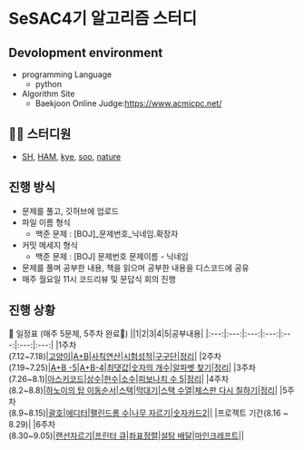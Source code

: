 SeSAC4기 알고리즘 스터디
=====================
## Devolopment environment
* programming Language
    * python
* Algorithm Site
    * Baekjoon Online Judge:https://www.acmicpc.net/

## 👨‍💻 스터디원
* [SH](https://github.com/SashaGwak), [HAM](https://github.com/hamayj), [kye](https://github.com/kimyeaeun96), [soo](https://github.com/sjumkii), [nature](https://github.com/Ethanolll)
## 진행 방식 
* 문제를 풀고, 깃허브에 업로드
* 파일 이름 형식 
    * 백준 문제 : [BOJ]_문제번호_닉네임.확장자
* 커밋 메세지 형식 
    * 백준 문제 : [BOJ] 문제번호 문제이름 - 닉네임
* 문제를 풀며 공부한 내용, 책을 읽으며 공부한 내용을 디스코드에 공유
* 매주 월요일 11시 코드리뷰 및 문답식 회의 진행
## 진행 상황 
📅 일정표 (매주 5문제, 5주차 완료🎉)
||1|2|3|4|5|공부내용|
|:---:|:---:|:---:|:---:|:---:|:---:|:---:|
|1주차<br>(7.12~7.18)|[고양이](https://www.acmicpc.net/problem/10171)|[A+B](https://www.acmicpc.net/problem/1000)|[사칙연산](https://www.acmicpc.net/problem/10869)|[시험성적](https://www.acmicpc.net/problem/9498)|[구구단](https://www.acmicpc.net/problem/2739)|[정리](https://github.com/SashaGwak/SeSAC4-algorithm_study/blob/main/7%EC%9B%94/7%EC%9B%94%202%EC%A3%BC%EC%B0%A8/7_2study.md)|
|2주차<br>(7.19~7.25)|[A+B -5](https://www.acmicpc.net/problem/10952)|[A+B-4](https://www.acmicpc.net/problem/10951)|[최댓값](https://www.acmicpc.net/problem/2562)|[숫자의 개수](https://www.acmicpc.net/problem/2577)|[알파벳 찾기](https://www.acmicpc.net/problem/10809)|[정리](https://github.com/SashaGwak/SeSAC4-algorithm_study/blob/main/7%EC%9B%94/7%EC%9B%94%203%EC%A3%BC%EC%B0%A8/7_3study.md)|
|3주차<br>(7.26~8.1)|[아스키코드](https://www.acmicpc.net/problem/11654)|[상수](https://www.acmicpc.net/problem/2908)|[한수](https://www.acmicpc.net/problem/1065)|[소수](https://www.acmicpc.net/problem/2581)|[피보나치 수 5](https://www.acmicpc.net/problem/10870)|[정리](https://github.com/SashaGwak/SeSAC4-algorithm_study/blob/main/7%EC%9B%94/7%EC%9B%94%204%EC%A3%BC%EC%B0%A8/7_4study.md)|
|4주차<br>(8.2~8.8)|[하노이의 탑 이동순서](https://www.acmicpc.net/problem/11729)|[스택](https://www.acmicpc.net/problem/10828)|[막대기](https://www.acmicpc.net/problem/17608)|[스택 수열](https://www.acmicpc.net/problem/1874)|[체스판 다시 칠하기](https://www.acmicpc.net/problem/1018)|[정리](https://github.com/SashaGwak/SeSAC4-algorithm_study/blob/main/8%EC%9B%94/8%EC%9B%94%201%EC%A3%BC%EC%B0%A8/8_1.md)|
|5주차<br>(8.9~8.15)|[괄호](https://www.acmicpc.net/problem/9012)|[에디터](https://www.acmicpc.net/problem/1406)|[팰린드롬 수](https://www.acmicpc.net/problem/1259)|[나무 자르기](https://www.acmicpc.net/problem/2805)|[숫자카드2](https://www.acmicpc.net/problem/10816)||
|프로젝트 기간(8.16 ~ 8.29)|
|6주차<br>(8.30~9.05)|[랜선자르기](https://www.acmicpc.net/problem/1654)|[프린터 큐](https://www.acmicpc.net/problem/1966)|[좌표정렬](https://www.acmicpc.net/problem/11650)|[설탕 배달](https://www.acmicpc.net/problem/2839)|[마인크레프트](https://www.acmicpc.net/problem/18111)||